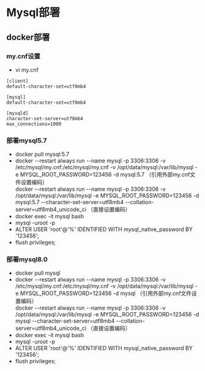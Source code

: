 # Mysql部署


## docker部署
### my.cnf设置
* vi my.cnf
``` 
[client]
default-character-set=utf8mb4

[mysql]
default-character-set=utf8mb4

[mysqld]
character-set-server=utf8mb4
max_connections=1000
```
### 部署mysql5.7
* docker pull mysql:5.7 
* docker --restart always run --name mysql -p 3306:3306 -v /etc/mysql/my.cnf:/etc/mysql/my.cnf -v /opt/data/mysql:/var/lib/mysql -e MYSQL_ROOT_PASSWORD=123456 -d mysql:5.7 （引用外部my.cnf文件设置编码）   
  docker --restart always run --name mysql -p 3306:3306 -v /opt/data/mysql:/var/lib/mysql -e MYSQL_ROOT_PASSWORD=123456 -d mysql:5.7 --character-set-server=utf8mb4 --collation-server=utf8mb4_unicode_ci （直接设置编码）
* docker exec -it mysql bash
* mysql -uroot -p
* ALTER USER 'root'@'%' IDENTIFIED WITH mysql_native_password BY '123456';
* flush privileges;

### 部署mysql8.0
* docker pull mysql
* docker --restart always run --name mysql -p 3306:3306 -v /etc/mysql/my.cnf:/etc/mysql/my.cnf -v /opt/data/mysql:/var/lib/mysql -e MYSQL_ROOT_PASSWORD=123456 -d mysql （引用外部my.cnf文件设置编码）   
  docker --restart always run --name mysql -p 3306:3306 -v /opt/data/mysql:/var/lib/mysql -e MYSQL_ROOT_PASSWORD=123456 -d mysql --character-set-server=utf8mb4 --collation-server=utf8mb4_unicode_ci （直接设置编码）
* docker exec -it mysql bash
* mysql -uroot -p
* ALTER USER 'root'@'%' IDENTIFIED WITH mysql_native_password BY '123456';
* flush privileges;

